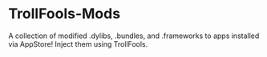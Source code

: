 # TrollFools-Mods
A collection of modified .dylibs, .bundles, and .frameworks to apps installed via AppStore! Inject them using TrollFools.
